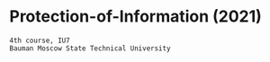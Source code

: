 # Protection-of-Information (2021)

```
4th course, IU7
Bauman Moscow State Technical University
```
